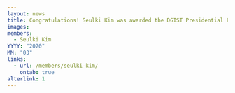 ```yaml
---
layout: news
title: Congratulations! Seulki Kim was awarded the DGIST Presidential Fellowship.
images:
members:
  - Seulki Kim
YYYY: "2020"
MM: "03"
links:
  - url: /members/seulki-kim/
    ontab: true
alterlink: 1
---
```


